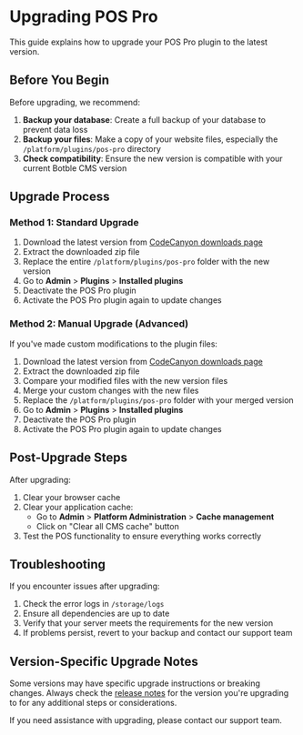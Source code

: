 # Upgrading POS Pro

This guide explains how to upgrade your POS Pro plugin to the latest version.

## Before You Begin

Before upgrading, we recommend:

1. **Backup your database**: Create a full backup of your database to prevent data loss
2. **Backup your files**: Make a copy of your website files, especially the `/platform/plugins/pos-pro` directory
3. **Check compatibility**: Ensure the new version is compatible with your current Botble CMS version

## Upgrade Process

### Method 1: Standard Upgrade

1. Download the latest version from [CodeCanyon downloads page](https://codecanyon.net/downloads)
2. Extract the downloaded zip file
3. Replace the entire `/platform/plugins/pos-pro` folder with the new version
4. Go to **Admin** > **Plugins** > **Installed plugins**
5. Deactivate the POS Pro plugin
6. Activate the POS Pro plugin again to update changes

### Method 2: Manual Upgrade (Advanced)

If you've made custom modifications to the plugin files:

1. Download the latest version from [CodeCanyon downloads page](https://codecanyon.net/downloads)
2. Extract the downloaded zip file
3. Compare your modified files with the new version files
4. Merge your custom changes with the new files
5. Replace the `/platform/plugins/pos-pro` folder with your merged version
6. Go to **Admin** > **Plugins** > **Installed plugins**
7. Deactivate the POS Pro plugin
8. Activate the POS Pro plugin again to update changes

## Post-Upgrade Steps

After upgrading:

1. Clear your browser cache
2. Clear your application cache:
   - Go to **Admin** > **Platform Administration** > **Cache management**
   - Click on "Clear all CMS cache" button
3. Test the POS functionality to ensure everything works correctly

## Troubleshooting

If you encounter issues after upgrading:

1. Check the error logs in `/storage/logs`
2. Ensure all dependencies are up to date
3. Verify that your server meets the requirements for the new version
4. If problems persist, revert to your backup and contact our support team

## Version-Specific Upgrade Notes

Some versions may have specific upgrade instructions or breaking changes. Always check the [release notes](/pos-pro/releases) for the version you're upgrading to for any additional steps or considerations.

If you need assistance with upgrading, please contact our support team.
